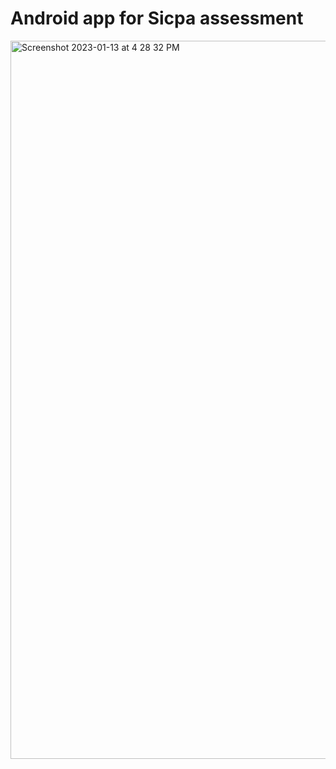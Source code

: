 # Android app for Sicpa assessment

<img width="1149" alt="Screenshot 2023-01-13 at 4 28 32 PM" src="https://user-images.githubusercontent.com/25877445/212273844-c16a2e8e-8034-478a-a82a-3cfd451e346b.png">
